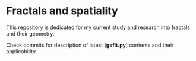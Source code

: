 # Fractals and spatiality

This repository is dedicated for my current study and research into fractals and their geometry.

Check commits for description of latest (**gsfit.py**) contents and their applicability.
